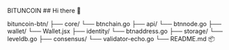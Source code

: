 BITUNCOIN ## Hi there 👋

<!--
**Bituncoin/Bituncoin** is a ✨ _special_ ✨ repository because its `README.md` (this file) appears on your GitHub profile.

Here are some ideas to get you started:

- 🔭 I’m currently working on ...
- 🌱 I’m currently learning ...
- 👯 I’m looking to collaborate on ...
- 🤔 I’m looking for help with ...
- 💬 Ask me about ...
- 📫 How to reach me: ...
- 😄 Pronouns: ...
- ⚡ Fun fact: ...
-->
bituncoin-btn/
├── core/
└── btnchain.go
├── api/
└── btnnode.go
├── wallet/
└── Wallet.jsx
├── identity/
└── btnaddress.go
├── storage/
└── leveldb.go
├── consensus/
└── validator-echo.go
└── README.md
📦 
